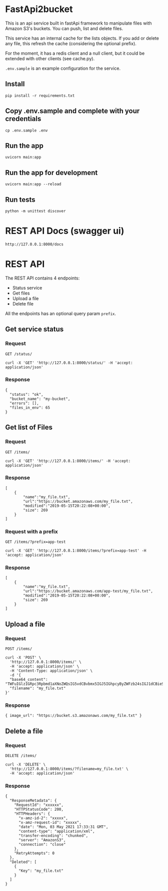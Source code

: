 # FastApi2bucket

This is an api service built in fastApi framework to manipulate files
with Amazon S3's buckets. You can push, list and delete files.

This service has an internal cache for the lists objects. If you add 
or delete any file, this refresh the cache (considering the optional prefix).

For the moment, it has a redis client and a null client, but it could be extended
with other clients (see cache.py).


`.env.sample` is an example configuration for the service.


## Install

    pip install -r requirements.txt

## Copy .env.sample and complete with your credentials

    cp .env.sample .env

## Run the app

    uvicorn main:app

## Run the app for development

    uvicorn main:app --reload

## Run tests

    python -m unittest discover


# REST API Docs (swagger ui)

`http://127.0.0.1:8000/docs`

# REST API

The REST API contains 4 endpoints:
- Status service
- Get files
- Upload a file
- Delete file

All the endpoints has an optional query param `prefix`.

## Get service status
### Request

`GET /status/`

    curl -X 'GET' 'http://127.0.0.1:8000/status/' -H 'accept: application/json'

### Response
    {
      "status": "ok",
      "bucket_name": "my-bucket",
      "errors": [],
      "files_in_env": 65
    }


## Get list of Files
### Request

`GET /items/`

    curl -X 'GET' 'http://127.0.0.1:8000/items/' -H 'accept: application/json'

### Response
    [
        {
            "name":"my_file.txt",
            "url":"https://bucket.amazonaws.com/my_file.txt",
            "modified":"2019-05-15T20:22:08+00:00",
            "size": 269
        }
    ]

### Request with a prefix

`GET /items/?prefix=app-test`

    curl -X 'GET' 'http://127.0.0.1:8000/items/?prefix=app-test' -H 'accept: application/json'

### Response
    [
        {
            "name":"my_file.txt",
            "url":"https://bucket.amazonaws.com/app-test/my_file.txt",
            "modified":"2019-05-15T20:22:08+00:00",
            "size": 269
        }
    ]

## Upload a file
### Request

`POST /items/`

    curl -X 'POST' \
      'http://127.0.0.1:8000/items/' \
      -H 'accept: application/json' \
      -H 'Content-Type: application/json' \
      -d '{
      "base64_content": "TWFuIGlzIGRpc3Rpbmd1aXNoZWQsIG5vdCBvbmx5IGJ5IGhpcyByZWFzb24sIGJ1dCBieSB0aGlzIHNpbmd1bGFyIHBhc3Npb24gZnJvbSBvdGhlciBhbmltYWxzLCB3aGljaCBpcyBhIGx1c3Qgb2YgdGhlIG1pbmQsIHRoYXQgYnkgYSBwZXJzZXZlcmFuY2Ugb2YgZGVsaWdodCBpbiB0aGUgY29udGludWVkIGFuZCBpbmRlZmF0aWdhYmxlIGdlbmVyYXRpb24gb2Yga25vd2xlZGdlLCBleGNlZWRzIHRoZSBzaG9ydCB2ZWhlbWVuY2Ugb2YgYW55IGNhcm5hbCBwbGVhc3VyZS4=",
      "filename": "my_file.txt"
    }'

### Response

    { image_url": "https://bucket.s3.amazonaws.com/my_file.txt" }

## Delete a file
### Request

`DELETE /items/`

    curl -X 'DELETE' \
      'http://127.0.0.1:8000/items/?filename=my_file.txt' \
      -H 'accept: application/json'

### Response
    {
      "ResponseMetadata": {
        "RequestId": "xxxxxx",
        "HTTPStatusCode": 200,
        "HTTPHeaders": {
          "x-amz-id-2": "xxxxx",
          "x-amz-request-id": "xxxxx",
          "date": "Mon, 03 May 2021 17:33:31 GMT",
          "content-type": "application/xml",
          "transfer-encoding": "chunked",
          "server": "AmazonS3",
          "connection": "close"
        },
        "RetryAttempts": 0
      },
      "Deleted": [
        {
          "Key": "my_file.txt"
        }
      ]
    }
